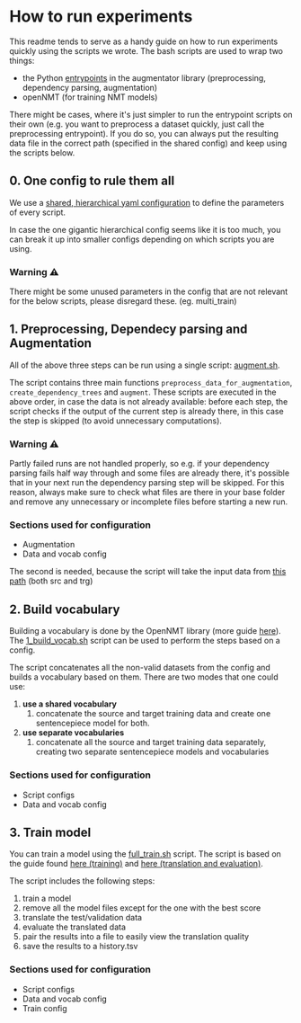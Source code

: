 # How to run experiments

This readme tends to serve as a handy guide on how to run experiments quickly using the scripts we wrote. The bash
scripts are used to wrap two things:
- the Python [entrypoints](https://github.com/attilanagy234/syntax-augmentation-nmt/tree/main/src/hu_nmt/data_augmentator/entrypoints)
in the augmentator library (preprocessing, dependency parsing, augmentation)
- openNMT (for training NMT models)

There might be cases, where it's just simpler to run the entrypoint scripts on their own (e.g. you want to preprocess
a dataset quickly, just call the preprocessing entrypoint). If you do so, you can always put the resulting data file in
the correct path (specified in the shared config) and keep using the scripts below.


## 0. One config to rule them all

We use a [shared, hierarchical yaml configuration](https://github.com/attilanagy234/syntax-augmentation-nmt/blob/main/opennmt/experiments/runs/simple_train_example/config.yaml)
to define the parameters of every script.

In case the one gigantic hierarchical config seems like it is too much, you can break it up into smaller configs
depending on which scripts you are using.

### Warning ⚠️
There might be some unused parameters in the config that are not relevant for the below scripts, please disregard these.
(eg. multi_train)


## 1. Preprocessing, Dependecy parsing and Augmentation

All of the above three steps can be run using a single script: [augment.sh](../bash_scripts/augment.sh). 

The script contains three main functions `preprocess_data_for_augmentation`, `create_dependency_trees` and `augment`.
These scripts are executed in the above order, in case the data is not already available: before each step, 
the script checks if the output of the current step is already there, in this case the step is skipped
(to avoid unnecessary computations).

### Warning ⚠️
Partly failed runs are not handled properly, so e.g. if your dependency parsing fails half way through and some files
are already there, it's possible that in your next run the dependency parsing step will be skipped. For this reason,
always make sure to check what files are there in your base folder and remove any unnecessary or incomplete files before
starting a new run. 

### Sections used for configuration
- Augmentation
- Data and vocab config

The second is needed, because the script will take the input data from
[this path](https://github.com/attilanagy234/syntax-augmentation-nmt/blob/main/opennmt/experiments/runs/simple_train_example/config.yaml#L113) 
(both src and trg)

## 2. Build vocabulary

Building a vocabulary is done by the OpenNMT library (more guide
[here](https://opennmt.net/OpenNMT-py/examples/Translation.html#step-1-build-the-vocabulary)).
The [1_build_vocab.sh](../bash_scripts/1_build_vocab.sh) script can be used to perform the steps based on a config.

The script concatenates all the non-valid datasets from the config and builds a vocabulary based on them.
There are two modes that one could use:
1. **use a shared vocabulary**
   1. concatenate the source and target training data and create one sentencepiece model for both.
2. **use separate vocabularies**
   1. concatenate all the source and target training data separately, creating two separate sentencepiece models
   and vocabularies

### Sections used for configuration
- Script configs
- Data and vocab config

## 3. Train model

You can train a model using the [full_train.sh](../bash_scripts/full_train.sh) script. The script is based on the guide
found [here (training)](https://opennmt.net/OpenNMT-py/examples/Translation.html#step-2-train-the-model) and
[here (translation and evaluation)](https://opennmt.net/OpenNMT-py/examples/Translation.html#step-3-translate-and-evaluate).

The script includes the following steps:
1. train a model
2. remove all the model files except for the one with the best score
3. translate the test/validation data
4. evaluate the translated data
5. pair the results into a file to easily view the translation quality
6. save the results to a history.tsv

### Sections used for configuration
- Script configs
- Data and vocab config
- Train config
